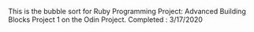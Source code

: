 This is the bubble sort for Ruby Programming Project: Advanced Building Blocks
Project 1 on the Odin Project. Completed : 3/17/2020